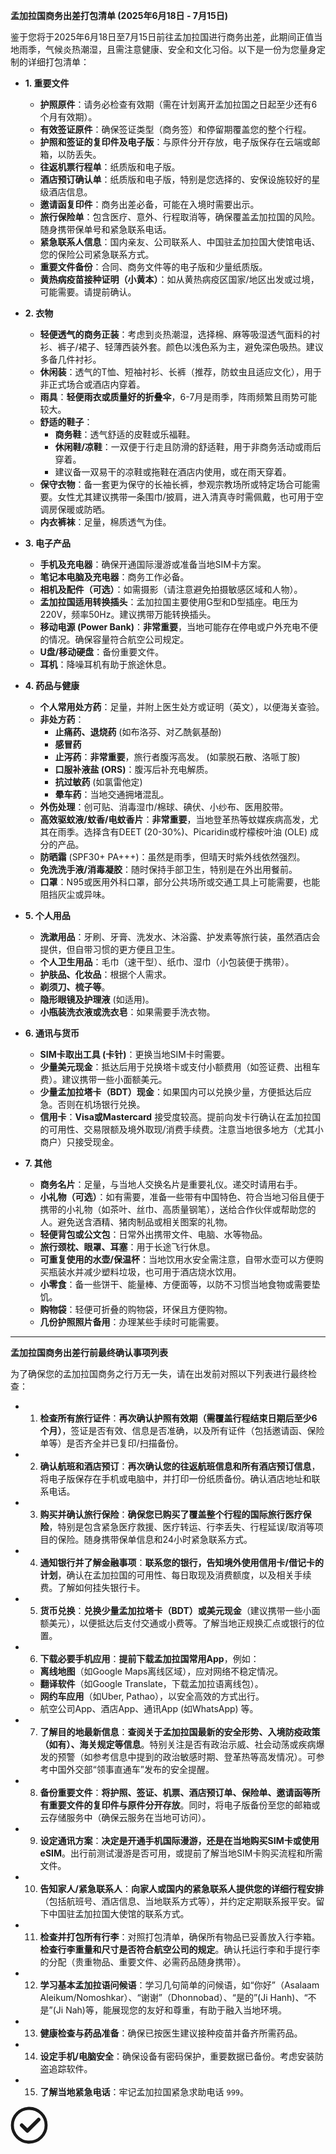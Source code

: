 **孟加拉国商务出差打包清单 (2025年6月18日 - 7月15日)**

鉴于您将于2025年6月18日至7月15日前往孟加拉国进行商务出差，此期间正值当地雨季，气候炎热潮湿，且需注意健康、安全和文化习俗。以下是一份为您量身定制的详细打包清单：

*   **1. 重要文件**
    *   **护照原件**：请务必检查有效期（需在计划离开孟加拉国之日起至少还有6个月有效期）。
    *   **有效签证原件**：确保签证类型（商务签）和停留期覆盖您的整个行程。
    *   **护照和签证的复印件及电子版**：与原件分开存放，电子版保存在云端或邮箱，以防丢失。
    *   **往返机票行程单**：纸质版和电子版。
    *   **酒店预订确认单**：纸质版和电子版，特别是您选择的、安保设施较好的星级酒店信息。
    *   **邀请函复印件**：商务出差必备，可能在入境时需要出示。
    *   **旅行保险单**：包含医疗、意外、行程取消等，确保覆盖孟加拉国的风险。随身携带保单号和紧急联系电话。
    *   **紧急联系人信息**：国内亲友、公司联系人、中国驻孟加拉国大使馆电话、您的保险公司紧急联系方式。
    *   **重要文件备份**：合同、商务文件等的电子版和少量纸质版。
    *   **黄热病疫苗接种证明（小黄本）**：如从黄热病疫区国家/地区出发或过境，可能需要。请提前确认。

*   **2. 衣物**
    *   **轻便透气的商务正装**：考虑到炎热潮湿，选择棉、麻等吸湿透气面料的衬衫、裤子/裙子、轻薄西装外套。颜色以浅色系为主，避免深色吸热。建议多备几件衬衫。
    *   **休闲装**：透气的T恤、短袖衬衫、长裤（推荐，防蚊虫且适应文化），用于非正式场合或酒店内穿着。
    *   **雨具**：**轻便雨衣或质量好的折叠伞**，6-7月是雨季，阵雨频繁且雨势可能较大。
    *   **舒适的鞋子**：
        *   **商务鞋**：透气舒适的皮鞋或乐福鞋。
        *   **休闲鞋/凉鞋**：一双便于行走且防滑的舒适鞋，用于非商务活动或雨后穿着。
        *   建议备一双易干的凉鞋或拖鞋在酒店内使用，或在雨天穿着。
    *   **保守衣物**：备一套更为保守的长袖长裤，参观宗教场所或特定场合可能需要。女性尤其建议携带一条围巾/披肩，进入清真寺时需佩戴，也可用于空调房保暖或防晒。
    *   **内衣裤袜**：足量，棉质透气为佳。

*   **3. 电子产品**
    *   **手机及充电器**：确保开通国际漫游或准备当地SIM卡方案。
    *   **笔记本电脑及充电器**：商务工作必备。
    *   **相机及配件（可选）**：如需摄影（请注意避免拍摄敏感区域和人物）。
    *   **孟加拉国适用转换插头**：孟加拉国主要使用G型和D型插座。电压为220V，频率50Hz。建议携带万能转换插头。
    *   **移动电源 (Power Bank)**：**非常重要**，当地可能存在停电或户外充电不便的情况。确保容量符合航空公司规定。
    *   **U盘/移动硬盘**：备份重要文件。
    *   **耳机**：降噪耳机有助于旅途休息。

*   **4. 药品与健康**
    *   **个人常用处方药**：足量，并附上医生处方或证明（英文），以便海关查验。
    *   **非处方药**：
        *   **止痛药、退烧药** (如布洛芬、对乙酰氨基酚)
        *   **感冒药**
        *   **止泻药**：**非常重要**，旅行者腹泻高发。 (如蒙脱石散、洛哌丁胺)
        *   **口服补液盐 (ORS)**：腹泻后补充电解质。
        *   **抗过敏药** (如氯雷他定)
        *   **晕车药**：当地交通拥堵混乱。
    *   **外伤处理**：创可贴、消毒湿巾/棉球、碘伏、小纱布、医用胶带。
    *   **高效驱蚊液/蚊香/电蚊香片**：**非常重要**，当地登革热等蚊媒疾病高发，尤其在雨季。选择含有DEET (20-30%)、Picaridin或柠檬桉叶油 (OLE) 成分的产品。
    *   **防晒霜** (SPF30+ PA+++)：虽然是雨季，但晴天时紫外线依然强烈。
    *   **免洗洗手液/消毒凝胶**：随时保持手部卫生，特别是在外出用餐前。
    *   **口罩**：N95或医用外科口罩，部分公共场所或交通工具上可能需要，也能阻挡灰尘或异味。

*   **5. 个人用品**
    *   **洗漱用品**：牙刷、牙膏、洗发水、沐浴露、护发素等旅行装，虽然酒店会提供，但自带习惯的更方便且卫生。
    *   **个人卫生用品**：毛巾（速干型）、纸巾、湿巾（小包装便于携带）。
    *   **护肤品、化妆品**：根据个人需求。
    *   **剃须刀、梳子等**。
    *   **隐形眼镜及护理液** (如适用)。
    *   **小瓶装洗衣液或洗衣皂**：如果需要手洗衣物。

*   **6. 通讯与货币**
    *   **SIM卡取出工具 (卡针)**：更换当地SIM卡时需要。
    *   **少量美元现金**：抵达后用于兑换塔卡或支付小额费用（如签证费、出租车费）。建议携带一些小面额美元。
    *   **少量孟加拉塔卡（BDT）现金**：如果国内可以兑换少量，方便抵达后应急。否则在机场银行兑换。
    *   **信用卡**：**Visa或Mastercard** 接受度较高。提前向发卡行确认在孟加拉国的可用性、交易限额及境外取现/消费手续费。注意当地很多地方（尤其小商户）只接受现金。

*   **7. 其他**
    *   **商务名片**：足量，与当地人交换名片是重要礼仪。递交时请用右手。
    *   **小礼物（可选）**：如有需要，准备一些带有中国特色、符合当地习俗且便于携带的小礼物（如茶叶、丝巾、高质量钢笔），送给合作伙伴或帮助您的人。避免送含酒精、猪肉制品或相关图案的礼物。
    *   **轻便背包或公文包**：日常外出携带文件、电脑、水等物品。
    *   **旅行颈枕、眼罩、耳塞**：用于长途飞行休息。
    *   **可重复使用的水壶/保温杯**：当地饮用水安全需注意，自带水壶可以方便购买瓶装水并减少塑料垃圾，也可用于酒店烧水饮用。
    *   **小零食**：备一些饼干、能量棒、方便面等，以防不习惯当地食物或需要垫饥。
    *   **购物袋**：轻便可折叠的购物袋，环保且方便购物。
    *   **几份护照照片备用**：办理某些手续时可能需要。

---

**孟加拉国商务出差行前最终确认事项列表**

为了确保您的孟加拉国商务之行万无一失，请在出发前对照以下列表进行最终检查：

*   1.  **检查所有旅行证件**：**再次确认护照有效期（需覆盖行程结束日期后至少6个月）**，签证是否有效、信息是否准确，以及所有证件（包括邀请函、保险单等）是否齐全并已复印/扫描备份。
*   2.  **确认航班和酒店预订**：**再次确认您的往返航班信息和所有酒店预订信息**，将电子版保存在手机或电脑中，并打印一份纸质备份。确认酒店地址和联系电话。
*   3.  **购买并确认旅行保险**：**确保您已购买了覆盖整个行程的国际旅行医疗保险**，特别是包含紧急医疗救援、医疗转运、行李丢失、行程延误/取消等项目的保险。随身携带保单信息和24小时紧急联系方式。
*   4.  **通知银行并了解金融事项**：**联系您的银行，告知境外使用信用卡/借记卡的计划**，确认在孟加拉国的可用性、每日取现及消费额度，以及相关手续费。了解如何挂失银行卡。
*   5.  **货币兑换**：**兑换少量孟加拉塔卡（BDT）或美元现金**（建议携带一些小面额美元），以便抵达后支付交通或小费等。了解当地正规换汇点或银行的位置。
*   6.  **下载必要手机应用**：**提前下载孟加拉国常用App**，例如：
    *   **离线地图**（如Google Maps离线区域），应对网络不稳定情况。
    *   **翻译软件**（如Google Translate，下载孟加拉语离线包）。
    *   **网约车应用**（如Uber, Pathao），以安全高效的方式出行。
    *   航空公司App、酒店App、通讯App (如WhatsApp) 等。
*   7.  **了解目的地最新信息**：**查阅关于孟加拉国最新的安全形势、入境防疫政策（如有）、海关规定等信息**。特别关注是否有政治示威、社会动荡或疾病爆发的预警（如参考信息中提到的政治敏感时期、登革热等高发情况）。可参考中国外交部“领事直通车”发布的安全提醒。
*   8.  **备份重要文件**：**将护照、签证、机票、酒店预订单、保险单、邀请函等所有重要文件的复印件与原件分开存放**。同时，将电子版备份至您的邮箱或云存储服务中（确保云服务在当地可访问）。
*   9.  **设定通讯方案**：**决定是开通手机国际漫游，还是在当地购买SIM卡或使用eSIM**。出行前测试漫游是否可用，或提前了解当地SIM卡购买流程和所需文件。
*   10. **告知家人/紧急联系人**：**向家人或国内的紧急联系人提供您的详细行程安排**（包括航班号、酒店信息、当地联系方式等），并约定定期联系报平安。留下中国驻孟加拉国大使馆的联系方式。
*   11. **检查并打包所有行李**：对照打包清单，确保所有物品已妥善放入行李箱。**检查行李重量和尺寸是否符合航空公司的规定**。确认托运行李和手提行李的分配（贵重物品、重要文件、必需药品随身携带）。
*   12. **学习基本孟加拉语问候语**：学习几句简单的问候语，如“你好”（Asalaam Aleikum/Nomoshkar）、“谢谢”（Dhonnobad）、“是的”(Ji Hanh)、“不是”(Ji Nah)等，能展现您的友好和尊重，有助于融入当地环境。
*   13. **健康检查与药品准备**：确保已按医生建议接种疫苗并备齐所需药品。
*   14. **设定手机/电脑安全**：确保设备有密码保护，重要数据已备份。考虑安装防盗追踪软件。
*   15. **了解当地紧急电话**：牢记孟加拉国紧急求助电话 `999`。

<svg width="60" height="60" xmlns="http://www.w3.org/2000/svg" viewBox="0 0 100 100" class="mx-auto my-4 text-emerald-600 fill-current">
  <circle cx="50" cy="50" r="45" stroke="currentColor" stroke-width="8" fill="none"/>
  <path d="M30 50 L45 65 L75 35" stroke="currentColor" stroke-width="10" fill="none" stroke-linecap="round" stroke-linejoin="round"/>
</svg>

